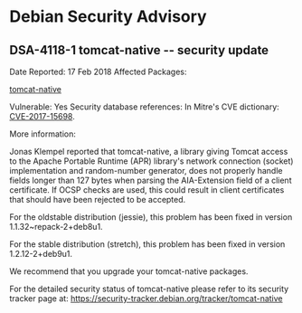
Debian Security Advisory
========================


DSA-4118-1 tomcat-native -- security update
-------------------------------------------



Date Reported:
17 Feb 2018
Affected Packages:

[tomcat-native](https://packages.debian.org/src:tomcat-native)

Vulnerable:
Yes
Security database references:
In Mitre's CVE dictionary: [CVE-2017-15698](https://security-tracker.debian.org/tracker/CVE-2017-15698).  

More information:

Jonas Klempel reported that tomcat-native, a library giving Tomcat
access to the Apache Portable Runtime (APR) library's network connection
(socket) implementation and random-number generator, does not properly
handle fields longer than 127 bytes when parsing the AIA-Extension field
of a client certificate. If OCSP checks are used, this could result in
client certificates that should have been rejected to be accepted.


For the oldstable distribution (jessie), this problem has been fixed
in version 1.1.32~repack-2+deb8u1.


For the stable distribution (stretch), this problem has been fixed in
version 1.2.12-2+deb9u1.


We recommend that you upgrade your tomcat-native packages.


For the detailed security status of tomcat-native please refer to its
security tracker page at:
<https://security-tracker.debian.org/tracker/tomcat-native>





